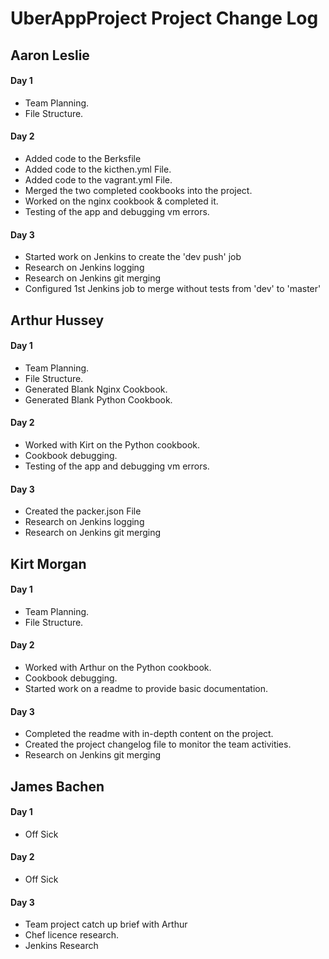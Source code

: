 # UberAppProject Project Change Log

## Aaron Leslie
#### Day 1

- Team Planning.
- File Structure.

#### Day 2
- Added code to the Berksfile
- Added code to the kicthen.yml File.
- Added code to the vagrant.yml File.
- Merged the two completed cookbooks into the project.
- Worked on the nginx cookbook & completed it.
- Testing of the app and debugging vm errors.


#### Day 3

- Started work on Jenkins to create the 'dev push' job
- Research on Jenkins logging
- Research on Jenkins git merging
- Configured 1st Jenkins job to merge without tests from 'dev' to 'master'

## Arthur Hussey
#### Day 1

- Team Planning.
- File Structure.
- Generated Blank Nginx Cookbook.
- Generated Blank Python Cookbook.

#### Day 2

- Worked with Kirt on the Python cookbook.
- Cookbook debugging.
- Testing of the app and debugging vm errors.

#### Day 3

- Created the packer.json File
- Research on Jenkins logging
- Research on Jenkins git merging


## Kirt Morgan
#### Day 1

- Team Planning.
- File Structure.

#### Day 2

- Worked with Arthur on the Python cookbook.
- Cookbook debugging.
- Started work on a readme to provide basic documentation.

#### Day 3

- Completed the readme with in-depth content on the project.
- Created the project changelog file to monitor the team activities.
- Research on Jenkins git merging

## James Bachen
#### Day 1

- Off Sick

#### Day 2

- Off Sick

#### Day 3

- Team project catch up brief with Arthur
- Chef licence research.  
- Jenkins Research
